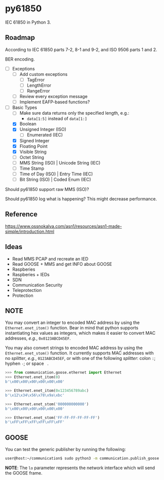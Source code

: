 # py61850

IEC 61850 in Python 3.

## Roadmap

According to IEC 61850 parts 7-2, 8-1 and 9-2, and ISO 9506 parts 1 and 2. 

BER encoding.

- [ ] Exceptions
  - [ ] Add custom exceptions
    - [ ] TagError
    - [ ] LengthError
    - [ ] RangeError
  - [ ] Review every exception message
  - [ ] Implement EAFP-based functions?
- [ ] Basic Types
  - [ ] Make sure data returns only the specified length, e.g.:
    - `data[1:5]` instead of `data[1:]` 
  - [X] Boolean
  - [X] Unsigned Integer (ISO)
    - [ ] Enumerated (IEC)
  - [X] Signed Integer
  - [X] Floating Point
  - [X] Visible String
  - [ ] Octet String
  - [ ] MMS String (ISO) | Unicode String (IEC)
  - [ ] Time Stamp
  - [ ] Time of Day (ISO) | Entry Time (IEC)  
  - [ ] Bit String (ISO) | Coded Enum (IEC)

Should py61850 support raw MMS (ISO)?

Should py61850 log what is happening? This might decrease performance.

## Reference

https://www.ossnokalva.com/asn1/resources/asn1-made-simple/introduction.html

## Ideas

- Read MMS PCAP and recreate an IED
- Read GOOSE + MMS and get INFO about GOOSE
- Raspberies
- Raspberies + IEDs
- SDN
- Communication Security
- Teleprotection
- Protection

## NOTE

You may convert an integer to encoded MAC address by using the `Ethernet.enet_itom()` function. Bear in mind that python supports instantiating hex values as integers, which makes it easier to convert MAC addresses, *e.g.*, `0x0123ABCD45EF`.

You may also convert strings to encoded MAC address by using the `Ethernet.enet_stom()` function. It currently supports MAC addresses with no *splitter*, *e.g.*, `0123ABCD45EF`, or with one of the following *splitter*: colon `:`; hyphen `-`; or space ` `.

```python
>>> from communication.goose.ethernet import Ethernet
>>> Ethernet.enet_itom(0)
b'\x00\x00\x00\x00\x00\x00'

>>> Ethernet.enet_itom(0x123456789abc)
b'\x12\x34\x56\x78\x9a\xbc'

>>> Ethernet.enet_stom('000000000000')
b'\x00\x00\x00\x00\x00\x00'

>>> Ethernet.enet_stom('FF-FF-FF-FF-FF-FF')
b'\xFF\xFF\xFF\xFF\xFF\xFF'
```

## GOOSE

You can test the generic publisher by running the following:

```bash
user@host:~/communication$ sudo python3 -m communication.publish_goose lo
```

**NOTE**: The `lo` parameter represents the network interface which will send the GOOSE frame.  

